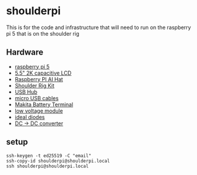 # shoulderpi
This is for the code and infrastructure that will need to run on the raspberry pi 5 that is on the shoulder rig

## Hardware
- [raspberry pi 5](https://www.raspberrypi.com/products/raspberry-pi-5/)
- [5.5" 2K capacitive LCD](https://www.waveshare.com/5.5inch-1440x2560-lcd.htm)
- [Raspberry PI AI Hat](https://www.raspberrypi.com/products/ai-hat/?variant=ai-hat-plus-13)
- [Shoulder Rig Kit](https://www.smallrig.com/Shoulder-Rig-Kit-Classic-Version-4480.html)
- [USB Hub](https://www.amazon.com/dp/B00VDVCQ84)
- [micro USB cables](https://www.amazon.com/dp/B095JZSHXQ)
- [Makita Battery Terminal](https://www.amazon.com/dp/B0DPSPLWFB)
- [low voltage module](https://www.amazon.com/dp/B08H14XTZ8)
- [ideal diodes](https://www.amazon.com/dp/B0DDJFBF3B)
- [DC -> DC converter](https://www.digikey.com/en/products/detail/mean-well-usa-inc/RSD-60G-12/7706258)


## setup
```shell
ssh-keygen -t ed25519 -C "email"
ssh-copy-id shoulderpi@shoulderpi.local
ssh shoulderpi@shoulderpi.local
```